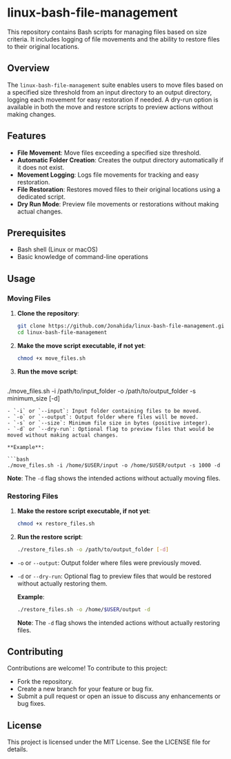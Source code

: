 # linux-bash-file-management

This repository contains Bash scripts for managing files based on size criteria. It includes logging of file movements and the ability to restore files to their original locations.

## Overview

The `linux-bash-file-management` suite enables users to move files based on a specified size threshold from an input directory to an output directory, logging each movement for easy restoration if needed. A dry-run option is available in both the move and restore scripts to preview actions without making changes.

## Features

- **File Movement**: Move files exceeding a specified size threshold.
- **Automatic Folder Creation**: Creates the output directory automatically if it does not exist.
- **Movement Logging**: Logs file movements for tracking and easy restoration.
- **File Restoration**: Restores moved files to their original locations using a dedicated script.
- **Dry Run Mode**: Preview file movements or restorations without making actual changes.

## Prerequisites

- Bash shell (Linux or macOS)
- Basic knowledge of command-line operations

## Usage

### Moving Files

1. **Clone the repository**:

   ```bash
   git clone https://github.com/Jonahida/linux-bash-file-management.git
   cd linux-bash-file-management
   ```

2. **Make the move script executable, if not yet**:

   ```bash
   chmod +x move_files.sh
   ```

3. **Run the move script**:

   ```bash
./move_files.sh -i /path/to/input_folder -o /path/to/output_folder -s minimum_size [-d]
   ```
- `-i` or `--input`: Input folder containing files to be moved.
- `-o` or `--output`: Output folder where files will be moved.
- `-s` or `--size`: Minimum file size in bytes (positive integer).
- `-d` or `--dry-run`: Optional flag to preview files that would be moved without making actual changes.

   **Example**:

   ```bash
   ./move_files.sh -i /home/$USER/input -o /home/$USER/output -s 1000 -d
   ```

   **Note**: The `-d` flag shows the intended actions without actually moving files.

### Restoring Files

1. **Make the restore script executable, if not yet**:
   ```bash
   chmod +x restore_files.sh
   ```
2. **Run the restore script**:

   ```bash
   ./restore_files.sh -o /path/to/output_folder [-d]
   ```
- `-o` or `--output`: Output folder where files were previously moved.
- `-d` or `--dry-run`: Optional flag to preview files that would be restored without actually restoring them.

   **Example**:

   ```bash
   ./restore_files.sh -o /home/$USER/output -d
   ```

   **Note**: The `-d` flag shows the intended actions without actually restoring files.

## Contributing

Contributions are welcome! To contribute to this project:

- Fork the repository.
- Create a new branch for your feature or bug fix.
- Submit a pull request or open an issue to discuss any enhancements or bug fixes.

## License

This project is licensed under the MIT License. See the LICENSE file for details.
